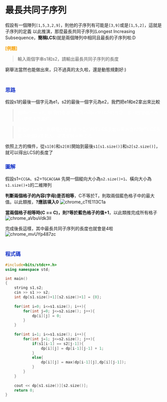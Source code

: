 # 最長共同子序列
假設有一個陣列`[1,5,3,2,9]`，則他的子序列有可能是`[3,9]`或是`[1,5,2]`，這就是子序列的定義
以此推演，那麼最長共同子序列(Longest Increasing Subsequence，**簡稱LCS**)就是兩個陣列中相同且最長的子序列啦:D

<font color=#F7A004>**[例題]**</font>
>輸入兩個字串s1和s2，請輸出最長共同子序列的長度

窮舉法當然也能做出來，只不過真的太久啦，還是動態規劃好:)

### <font color=#1936C9>**<br>思路**</font>
假設s1的最後一個字元為e1，s2的最後一個字元為e2，我們把e1和e2拿出來比較
><font color=white>如果e1 == e2，則我們要取不包含e1和e2時LCS的長度，並+1放至格子內(可參考下方圖片)
    
>但若e1 != e2，則需要分別判斷包含e1時的LCS長度以及包含e2時的LCS長度中哪個的值更大，並將他放入格子內</font>

依照上方的條件，從`s1[0]`和`s2[0]`開始到最後`s1[s1.size()]`和`s2[s2.size()]`，就可以得出LCS的長度了


### <font color=#1936C9>**圖解**</font>
假設s1=`CCGA`、s2=`TGCACGAA`
先開一個縱向大小為`s2.size()+1`、橫向大小為`s1.size()+1`的二維陣列

**判斷兩個格子的內容(字母)是否相等**，C不等於T，則取兩個藍色格子中的最大值。以此類推，**?應該填入0**
![chrome_cTfE113C1a](https://hackmd.io/_uploads/rypkGx-MC.png)

**當兩個格子相等時(C == C)，則?等於藍色格子的值+1**，以此類推完成所有格子
![chrome_aVbuVdk3Il](https://hackmd.io/_uploads/H1WUVebfC.png)

完成後長這樣，其中最長共同子序列的長度也就會是4啦
![chrome_mvUYp487zc](https://hackmd.io/_uploads/H1f6rl-M0.png)

### <font color=#1936C9>**<br>程式碼**</font>
``` cpp
#include<bits/stdc++.h>
using namespace std;

int main()
{
	string s1,s2;
	cin >> s1 >> s2;
	int dp[s1.size()+1][s2.size()+1] = {0};
	
	for(int i=0; i<=s1.size(); i++){
		for(int j=0; j<=s2.size(); j++){
			dp[i][j] = 0;
		}
	}
	
	for(int i=1; i<=s1.size(); i++){
		for(int j=1; j<=s2.size(); j++){
			if(s1[i-1] == s2[j-1]){
				dp[i][j] = dp[i-1][j-1] + 1;
			}
			else{
				dp[i][j] = max(dp[i-1][j],dp[i][j-1]);
			}
		}
	}
	
	cout << dp[s1.size()][s2.size()];
	return 0;
}

```
